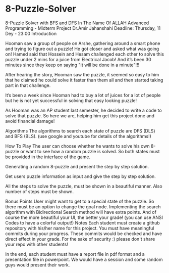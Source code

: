 # 8-Puzzle-Solver
8-Puzzle Solver with BFS and DFS
In The Name Of ALLAH
Advanced Programming - Midterm Project
Dr.Amir Jahanshahi
Deadline: Thursday, 11 Dey - 23:00
Introduction


Hooman saw a group of people on Arshe, gathering around a smart phone and trying to figure out a puzzle! He got closer and asked what was going on! Hamed said that Hossein and Hesam challenged each other to solve this puzzle under 2 mins for a juice from Electrical Jacob! And it’s been 30 minutes since they keep on saying "It will be done in a minute"!!!

After hearing the story, Hooman saw the puzzle, it seemed so easy to him that he claimed he could solve it faster than them all and then started taking part in that challenge.

It’s been a week since Hooman had to buy a lot of juices for a lot of people but he is not yet successful in solving that easy looking puzzle!

As Hooman was an AP student last semester, he decided to write a code to solve that puzzle. So here we are, helping him get this project done and avoid financial damage!

Algorithms
The algorithms to search each state of puzzle are DFS (DLS) and BFS (BLS). (use google and youtube for details of the algorithms!)



How To Play
The user can choose whether he wants to solve his own 8-puzzle or want to see how a random puzzle is solved. So both states must be provided in the interface of the game.

Generating a random 8-puzzle and present the step by step solution.

Get users puzzle information as input and give the step by step solution.

All the steps to solve the puzzle, must be shown in a beautiful manner. Also number of steps must be shown.

Bonus Points
User might want to get to a special state of the puzzle. So there must be an option to change the goal node.
Implementing the search algorithm with Bidirectional Search method will have extra points.
And of course the more beautiful your UI, the better your grade! (you can use ANSI Codes to have a colorful output!)
Notes
Each student must create a github repository with his/her name for this project. You must have meaningful commits during your progress. These commits would be checked and have direct effect in your grade. For the sake of security :) please don't share your repo with other students!

In the end, each student must have a report file in pdf format and a presentation file in powerpoint. We would have a session and some random guys would present their work.
